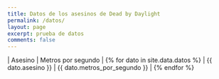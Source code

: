 ```yaml
---
title: Datos de los asesinos de Dead by Daylight
permalink: /datos/
layout: page
excerpt: prueba de datos
comments: false
---
```


| Asesino            | Metros por segundo |
{% for dato in site.data.datos %}
| {{ dato.asesino }} | {{ dato.metros_por_segundo }} | 
{% endfor %}